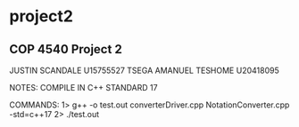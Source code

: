 # project2
COP 4540 Project 2
--------------------------
JUSTIN SCANDALE U15755527
TSEGA AMANUEL TESHOME U20418095

NOTES:
COMPILE IN C++ STANDARD 17

COMMANDS:
1>
g++ -o test.out converterDriver.cpp NotationConverter.cpp -std=c++17
2>
./test.out